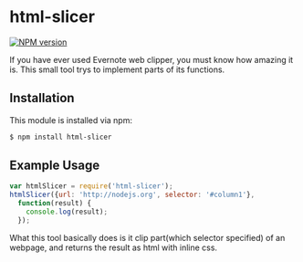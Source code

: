 html-slicer
========
[![NPM version](https://badge.fury.io/js/html-slicer.svg)](http://badge.fury.io/js/html-slicer)

If you have ever used Evernote web clipper, you must know how amazing it is. This small tool trys to implement parts of its functions.

## Installation

This module is installed via npm:

``` bash
$ npm install html-slicer
```

## Example Usage

``` js
var htmlSlicer = require('html-slicer');
htmlSlicer({url: 'http://nodejs.org', selector: '#column1'},
  function(result) {
    console.log(result);
  });
```

What this tool basically does is it clip part(which selector specified) of an webpage, and returns the result as html with inline css.
